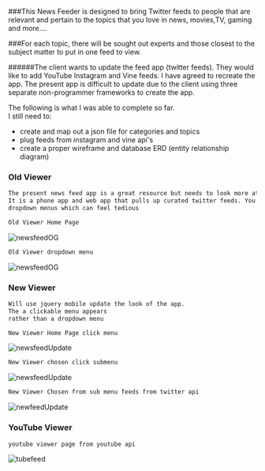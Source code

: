 ###This News Feeder is designed to bring Twitter feeds to people that are relevant and pertain to the topics that you love in news, movies,TV, gaming and more....  

###For each topic, there will be sought out experts and those closest to the subject matter to put in one feed to view.

######The client wants to update the feed app (twitter feeds). They would like to add YouTube Instagram and Vine feeds. I have agreed to recreate the app. The present app is difficult to update due to the client using three separate non-programmer frameworks to create the app.

The following is what I was able to complete so far. <br>
I still need to: <br>
* create and map out a json file for categories and topics
* plug feeds from instagram and vine api's
* create a proper wireframe and database ERD (entity relationship diagram)

### Old Viewer
``` markdown
The present news feed app is a great resource but needs to look more attractive to the viewer.
It is a phone app and web app that pulls up curated twitter feeds. You can only access through 
dropdown menus which can feel tedious
```

``` markdown
Old Viewer Home Page
```

![newsfeedOG](https://raw.githubusercontent.com/sspnyc/news-feed/master/bingefeedOG1.png)
``` markdown
Old Viewer dropdown menu
```
![newsfeedOG](https://raw.githubusercontent.com/sspnyc/news-feed/master/bingefeedOG2.png)

### New Viewer
``` markdown
Will use jquery mobile update the look of the app. 
The a clickable menu appears 
rather than a dropdown menu
```
``` markdown
New Viewer Home Page click menu
```
![newsfeedUpdate](https://raw.githubusercontent.com/sspnyc/news-feed/master/bingefeedNew1a.png)
``` markdown
New Viewer chosen click submenu
```
![newsfeedUpdate](https://raw.githubusercontent.com/sspnyc/news-feed/master/bingefeedNew1b.png)

``` markdown
New Viewer Chosen from sub menu feeds from twitter api
```
![newfeedUpdate](https://raw.githubusercontent.com/sspnyc/news-feed/master/bingfeedNew1ctweet.png)

### YouTube Viewer
``` markdown
youtube viewer page from youtube api
```
![tubefeed](https://raw.githubusercontent.com/sspnyc/news-feed/master/bingefeedNew1dyoutube.png)



